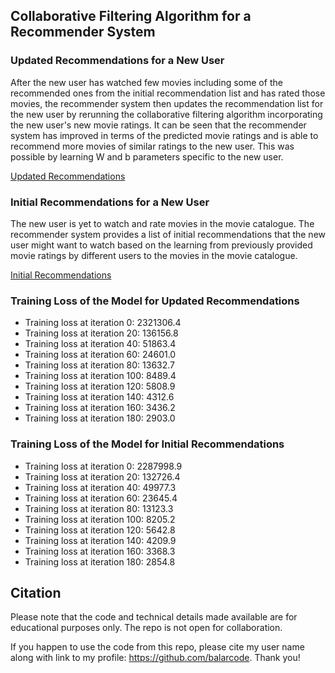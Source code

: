 ## Collaborative Filtering Algorithm for a Recommender System

### Updated Recommendations for a New User

After the new user has watched few movies including some of the recommended ones from the initial recommendation list and has rated those movies, the recommender system then updates the recommendation list for the new user by rerunning the collaborative filtering algorithm incorporating the new user's new movie ratings. It can be seen that the recommender system has improved in terms of the predicted movie ratings and is able to recommend more movies of similar ratings to the new user. This was possible by learning W and b parameters specific to the new user.

[Updated Recommendations](results/updated_recommendations_for_new_user.csv)

### Initial Recommendations for a New User

The new user is yet to watch and rate movies in the movie catalogue. The recommender system provides a list of initial recommendations that the new user might want to watch based on the learning from previously provided movie ratings by different users to the movies in the movie catalogue.

[Initial Recommendations](results/initial_recommendations_for_new_user.csv)

### Training Loss of the Model for Updated Recommendations

- Training loss at iteration 0: 2321306.4
- Training loss at iteration 20: 136156.8
- Training loss at iteration 40: 51863.4
- Training loss at iteration 60: 24601.0
- Training loss at iteration 80: 13632.7
- Training loss at iteration 100: 8489.4
- Training loss at iteration 120: 5808.9
- Training loss at iteration 140: 4312.6
- Training loss at iteration 160: 3436.2
- Training loss at iteration 180: 2903.0

### Training Loss of the Model for Initial Recommendations

- Training loss at iteration 0: 2287998.9
- Training loss at iteration 20: 132726.4
- Training loss at iteration 40: 49977.3
- Training loss at iteration 60: 23645.4
- Training loss at iteration 80: 13123.3
- Training loss at iteration 100: 8205.2
- Training loss at iteration 120: 5642.8
- Training loss at iteration 140: 4209.9
- Training loss at iteration 160: 3368.3
- Training loss at iteration 180: 2854.8


## Citation

Please note that the code and technical details made available are for educational purposes only. The repo is not open for collaboration.

If you happen to use the code from this repo, please cite my user name along with link to my profile: https://github.com/balarcode. Thank you!
